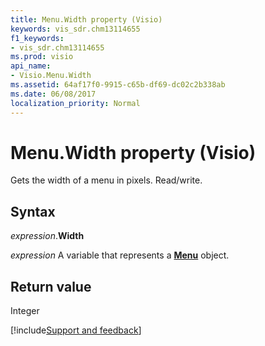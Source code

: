 ```yaml
---
title: Menu.Width property (Visio)
keywords: vis_sdr.chm13114655
f1_keywords:
- vis_sdr.chm13114655
ms.prod: visio
api_name:
- Visio.Menu.Width
ms.assetid: 64af17f0-9915-c65b-df69-dc02c2b338ab
ms.date: 06/08/2017
localization_priority: Normal
---
```



# Menu.Width property (Visio)

Gets the width of a menu in pixels. Read/write.


## Syntax

_expression_.**Width**

_expression_ A variable that represents a **[Menu](Visio.Menu.md)** object.


## Return value

Integer

[!include[Support and feedback](~/includes/feedback-boilerplate.md)]